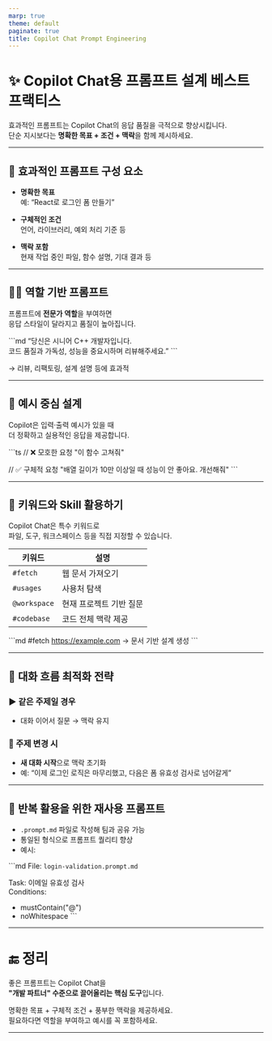 ```yaml
---
marp: true
theme: default
paginate: true
title: Copilot Chat Prompt Engineering
---
```


<!-- _class: lead -->

# ✨ Copilot Chat용 프롬프트 설계 베스트 프랙티스

효과적인 프롬프트는 Copilot Chat의 응답 품질을 극적으로 향상시킵니다.  
단순 지시보다는 **명확한 목표 + 조건 + 맥락**을 함께 제시하세요.

---

## 🧱 효과적인 프롬프트 구성 요소

- **명확한 목표**  
  예: “React로 로그인 폼 만들기”

- **구체적인 조건**  
  언어, 라이브러리, 예외 처리 기준 등

- **맥락 포함**  
  현재 작업 중인 파일, 함수 설명, 기대 결과 등

---

## 🧑‍💻 역할 기반 프롬프트

프롬프트에 **전문가 역할**을 부여하면  
응답 스타일이 달라지고 품질이 높아집니다.

\`\`\`md
“당신은 시니어 C++ 개발자입니다.  
코드 품질과 가독성, 성능을 중요시하며 리뷰해주세요.”
\`\`\`

→ 리뷰, 리팩토링, 설계 설명 등에 효과적

---

## 🧠 예시 중심 설계

Copilot은 입력·출력 예시가 있을 때  
더 정확하고 실용적인 응답을 제공합니다.

\`\`\`ts
// ❌ 모호한 요청
"이 함수 고쳐줘"

// ✅ 구체적 요청
"배열 길이가 10만 이상일 때 성능이 안 좋아요. 개선해줘"
\`\`\`

---

## 🎯 키워드와 Skill 활용하기

Copilot Chat은 특수 키워드로  
파일, 도구, 워크스페이스 등을 직접 지정할 수 있습니다.

| 키워드 | 설명 |
|--------|------|
| `#fetch` | 웹 문서 가져오기 |
| `#usages` | 사용처 탐색 |
| `@workspace` | 현재 프로젝트 기반 질문 |
| `#codebase` | 코드 전체 맥락 제공 |

\`\`\`md
#fetch https://example.com → 문서 기반 설계 생성
\`\`\`

---

## 🔁 대화 흐름 최적화 전략

### ▶ 같은 주제일 경우
- 대화 이어서 질문 → 맥락 유지

### 🔄 주제 변경 시
- **새 대화 시작**으로 맥락 초기화
- 예: “이제 로그인 로직은 마무리했고, 다음은 폼 유효성 검사로 넘어갈게”

---

## 🧩 반복 활용을 위한 재사용 프롬프트

- `.prompt.md` 파일로 작성해 팀과 공유 가능
- 통일된 형식으로 프롬프트 퀄리티 향상
- 예시:

\`\`\`md
File: `login-validation.prompt.md`

Task: 이메일 유효성 검사  
Conditions:  
- mustContain("@")  
- noWhitespace
\`\`\`

---

<!-- _class: lead -->

# 🔚 정리

좋은 프롬프트는 Copilot Chat을  
**"개발 파트너" 수준으로 끌어올리는 핵심 도구**입니다.

명확한 목표 + 구체적 조건 + 풍부한 맥락을 제공하세요.  
필요하다면 역할을 부여하고 예시를 꼭 포함하세요.

---